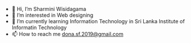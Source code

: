 - 👋 Hi, I’m Sharmini Wisidagama
- 👀 I’m interested in Web designing
- 🌱 I’m currently learning Information Technology in Sri Lanka Institute of Informatin Technology
- 📫 How to reach me dona.sf.2019@gmail.com

<!---
IT20102050/IT20102050 is a ✨ special ✨ repository because its `README.md` (this file) appears on your GitHub profile.
You can click the Preview link to take a look at your changes.
--->
